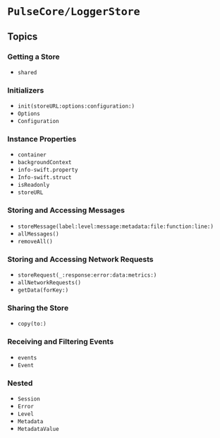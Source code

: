 # ``PulseCore/LoggerStore``

## Topics

### Getting a Store

- ``shared``

### Initializers

- ``init(storeURL:options:configuration:)``
- ``Options``
- ``Configuration``

### Instance Properties

- ``container``
- ``backgroundContext``
- ``info-swift.property``
- ``Info-swift.struct``
- ``isReadonly``
- ``storeURL``

### Storing and Accessing Messages

- ``storeMessage(label:level:message:metadata:file:function:line:)``
- ``allMessages()``
- ``removeAll()``

### Storing and Accessing Network Requests

- ``storeRequest(_:response:error:data:metrics:)``
- ``allNetworkRequests()``
- ``getData(forKey:)``

### Sharing the Store

- ``copy(to:)``

### Receiving and Filtering Events

- ``events``
- ``Event``

### Nested

- ``Session``
- ``Error``
- ``Level``
- ``Metadata``
- ``MetadataValue``
